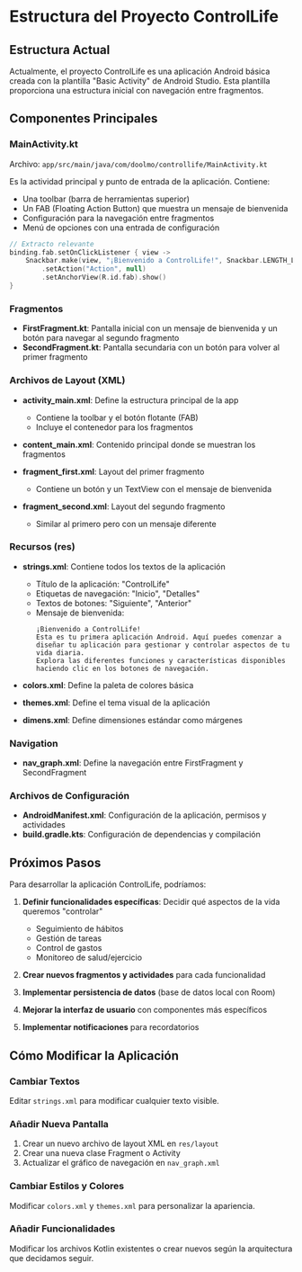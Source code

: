 # Estructura del Proyecto ControlLife

<!-- Este documento explica la estructura específica del proyecto ControlLife que estamos desarrollando -->

## Estructura Actual

Actualmente, el proyecto ControlLife es una aplicación Android básica creada con la plantilla "Basic Activity" de Android Studio. Esta plantilla proporciona una estructura inicial con navegación entre fragmentos.

## Componentes Principales

### MainActivity.kt
Archivo: `app/src/main/java/com/doolmo/controllife/MainActivity.kt`

Es la actividad principal y punto de entrada de la aplicación. Contiene:
- Una toolbar (barra de herramientas superior)
- Un FAB (Floating Action Button) que muestra un mensaje de bienvenida
- Configuración para la navegación entre fragmentos
- Menú de opciones con una entrada de configuración

```kotlin
// Extracto relevante
binding.fab.setOnClickListener { view ->
    Snackbar.make(view, "¡Bienvenido a ControlLife!", Snackbar.LENGTH_LONG)
        .setAction("Action", null)
        .setAnchorView(R.id.fab).show()
}
```

### Fragmentos
- **FirstFragment.kt**: Pantalla inicial con un mensaje de bienvenida y un botón para navegar al segundo fragmento
- **SecondFragment.kt**: Pantalla secundaria con un botón para volver al primer fragmento

### Archivos de Layout (XML)
- **activity_main.xml**: Define la estructura principal de la app
  - Contiene la toolbar y el botón flotante (FAB)
  - Incluye el contenedor para los fragmentos

- **content_main.xml**: Contenido principal donde se muestran los fragmentos

- **fragment_first.xml**: Layout del primer fragmento
  - Contiene un botón y un TextView con el mensaje de bienvenida

- **fragment_second.xml**: Layout del segundo fragmento
  - Similar al primero pero con un mensaje diferente

### Recursos (res)
- **strings.xml**: Contiene todos los textos de la aplicación
  - Título de la aplicación: "ControlLife"
  - Etiquetas de navegación: "Inicio", "Detalles"
  - Textos de botones: "Siguiente", "Anterior"
  - Mensaje de bienvenida:
    ```
    ¡Bienvenido a ControlLife!
    Esta es tu primera aplicación Android. Aquí puedes comenzar a diseñar tu aplicación para gestionar y controlar aspectos de tu vida diaria.
    Explora las diferentes funciones y características disponibles haciendo clic en los botones de navegación.
    ```

- **colors.xml**: Define la paleta de colores básica
- **themes.xml**: Define el tema visual de la aplicación
- **dimens.xml**: Define dimensiones estándar como márgenes

### Navigation
- **nav_graph.xml**: Define la navegación entre FirstFragment y SecondFragment

### Archivos de Configuración
- **AndroidManifest.xml**: Configuración de la aplicación, permisos y actividades
- **build.gradle.kts**: Configuración de dependencias y compilación

## Próximos Pasos

Para desarrollar la aplicación ControlLife, podríamos:

1. **Definir funcionalidades específicas**: Decidir qué aspectos de la vida queremos "controlar"
   - Seguimiento de hábitos
   - Gestión de tareas
   - Control de gastos
   - Monitoreo de salud/ejercicio

2. **Crear nuevos fragmentos y actividades** para cada funcionalidad

3. **Implementar persistencia de datos** (base de datos local con Room)

4. **Mejorar la interfaz de usuario** con componentes más específicos

5. **Implementar notificaciones** para recordatorios

## Cómo Modificar la Aplicación

### Cambiar Textos
Editar `strings.xml` para modificar cualquier texto visible.

### Añadir Nueva Pantalla
1. Crear un nuevo archivo de layout XML en `res/layout`
2. Crear una nueva clase Fragment o Activity
3. Actualizar el gráfico de navegación en `nav_graph.xml`

### Cambiar Estilos y Colores
Modificar `colors.xml` y `themes.xml` para personalizar la apariencia.

### Añadir Funcionalidades
Modificar los archivos Kotlin existentes o crear nuevos según la arquitectura que decidamos seguir. 